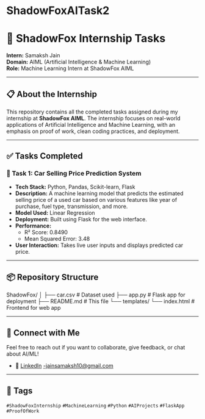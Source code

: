 # ShadowFoxAITask2
# 🚀 ShadowFox Internship Tasks
**Intern:** Samaksh Jain  
**Domain:** AIML (Artificial Intelligence & Machine Learning)  
**Role:** Machine Learning Intern at ShadowFox AIML  

---

## 📋 About the Internship
This repository contains all the completed tasks assigned during my internship at **ShadowFox AIML**. The internship focuses on real-world applications of Artificial Intelligence and Machine Learning, with an emphasis on proof of work, clean coding practices, and deployment.

---

## ✅ Tasks Completed

### 🔧 Task 1: Car Selling Price Prediction System
- **Tech Stack:** Python, Pandas, Scikit-learn, Flask
- **Description:** A machine learning model that predicts the estimated selling price of a used car based on various features like year of purchase, fuel type, transmission, and more.
- **Model Used:** Linear Regression
- **Deployment:** Built using Flask for the web interface.
- **Performance:**  
  - R² Score: 0.8490  
  - Mean Squared Error: 3.48
- **User Interaction:** Takes live user inputs and displays predicted car price.



---

## 📦 Repository Structure
ShadowFox/ │ ├── car.csv # Dataset used ├── app.py # Flask app for deployment ├── README.md # This file └── templates/ └── index.html # Frontend for web app

---

## 💼 Connect with Me
Feel free to reach out if you want to collaborate, give feedback, or chat about AI/ML!

- 🔗 [LinkedIn](www.linkedin.com/in/samaksh-jain-922775265)
-jainsamaksh10@gmail.com
---

## 🔖 Tags
`#ShadowFoxInternship` `#MachineLearning` `#Python` `#AIProjects` `#FlaskApp` `#ProofOfWork`

